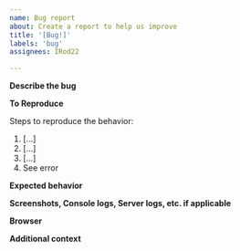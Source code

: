 ```yaml
---
name: Bug report
about: Create a report to help us improve
title: '[Bug!]'
labels: 'bug'
assignees: IRod22

---
```

<!-- Thank you for helping us improve! Please fill out the template below. -->
**Describe the bug**
<!-- Required. -->

**To Reproduce**
<!-- Required. Add as many steps as needed to reproduce the error. -->
Steps to reproduce the behavior:
1. [...]
2. [...]
3. [...]
4. See error

**Expected behavior**
<!-- Required. What did you expect to occur instead of the error? -->

**Screenshots, Console logs, Server logs, etc. if applicable**
<!-- Required if applicable -->

**Browser**
<!-- Required. -->

**Additional context**
<!-- Optional yet recommended if applicable -->
